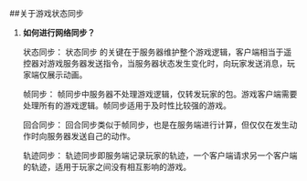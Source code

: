 ##关于游戏状态同步

 1. **如何进行网络同步？**
 
    状态同步： 状态同步 的关键在于服务器维护整个游戏逻辑，客户端相当于遥控器对游戏服务器发送指令，当服务器状态发生变化时，向玩家发送消息，玩家端仅展示动画。

    帧同步： 帧同步中服务器不处理游戏逻辑，仅转发玩家的包。游戏客户端需要处理所有的游戏逻辑。帧同步适用于及时性比较强的游戏。

    回合同步： 回合同步类似于帧同步，也是在服务端进行计算，但仅仅在发生动作时向服务器发送自己的动作。

    轨迹同步： 轨迹同步即服务端记录玩家的轨迹，一个客户端请求另一个客户端的轨迹，适用于玩家之间没有相互影响的游戏。